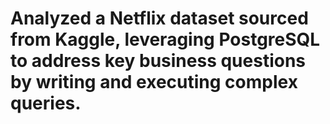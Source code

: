 # Analyzed a Netflix dataset sourced from Kaggle, leveraging PostgreSQL to address key business questions by writing and executing complex queries.
